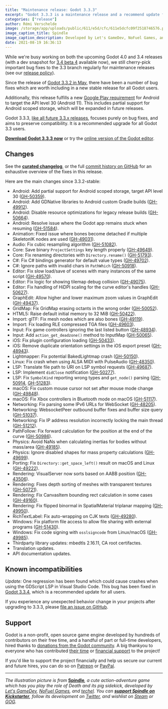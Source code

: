 ```yaml
---
title: "Maintenance release: Godot 3.3.3"
excerpt: "Godot 3.3.3 is a maintenance release and a recommend update for all 3.3.x users. It includes important bug fixes, as well as support for new Google Play requirements for Android games."
categories: ["release"]
author: Rémi Verschelde
image: /storage/app/uploads/public/611/e5d/cfc/611e5dcfc09f2518746576.png
image_caption_title: Spindle
image_caption_description: Developed by Let's GameDev, NoFuel Games, and techel.
date: 2021-08-19 16:36:13
---
```


While we're busy working on both the upcoming Godot 4.0 and 3.4 releases (with a dev snapshot for [3.4 beta 4](/article/dev-snapshot-godot-3-4-beta-4) available now), we still cherry-pick important bug fixes to the 3.3 branch regularly for maintenance releases (see our [release policy](https://docs.godotengine.org/en/3.3/about/release_policy.html)).

Since the release of [Godot 3.3.2 in May](/article/maintenance-release-godot-3-3-2), there have been a number of bug fixes which are worth including in a new stable release for all Godot users.

Additionally, this release fulfills a new [Google Play requirement](https://developer.android.com/distribute/best-practices/develop/target-sdk) for Android to target the API level 30 (Android 11). This includes partial support for Android scoped storage, which will be expanded in future releases.

Godot 3.3.3, [like all future 3.3.x releases](https://docs.godotengine.org/en/3.3/about/release_policy.html), focuses purely on bug fixes, and aims to preserve compatibility. It is a recommended upgrade for all Godot 3.3 users.

[**Download Godot 3.3.3 now**](/download) or try the [online version of the Godot editor](https://editor.godotengine.org/3.3.3.stable/).

## Changes

See the [**curated changelog**](https://github.com/godotengine/godot/blob/3.3.3-stable/CHANGELOG.md), or the full [commit history on GitHub](https://github.com/godotengine/godot/compare/3.3.2-stable...3.3.3-stable) for an exhaustive overview of the fixes in this release.

Here are the main changes since 3.3.2-stable:

- Android: Add partial support for Android scoped storage, target API level 30 ([GH-50359](https://github.com/godotengine/godot/pull/50359)).
- Android: Add GDNative libraries to Android custom Gradle builds ([GH-49912](https://github.com/godotengine/godot/pull/49912)).
- Android: Disable resource optimizations for legacy release builds ([GH-50664](https://github.com/godotengine/godot/pull/50664)).
- Android: Resolve issue where the Godot app remains stuck when resuming ([GH-51584](https://github.com/godotengine/godot/pull/51584)).
- Animation: Fixed issue where bones become detached if multiple SkeletonIK nodes are used ([GH-49031](https://github.com/godotengine/godot/pull/49031)).
- Audio: Fix cubic resampling algorithm ([GH-51082](https://github.com/godotengine/godot/pull/51082)).
- Core: Save binary `ProjectSettings` key length properly ([GH-49649](https://github.com/godotengine/godot/pull/49649)).
- Core: Fix renaming directories with `Directory.rename()` ([GH-51793](https://github.com/godotengine/godot/pull/51793)).
- C#: Fix C# bindings generator for default value types ([GH-49702](https://github.com/godotengine/godot/pull/49702)).
- C#: Ignore paths with invalid chars in `PathWhich` ([GH-50918](https://github.com/godotengine/godot/pull/50918)).
- Editor: Fix slow load/save of scenes with many instances of the same script ([GH-49570](https://github.com/godotengine/godot/pull/49570)).
- Editor: Fix logic for showing tilemap debug collision ([GH-49075](https://github.com/godotengine/godot/pull/49075)).
- Editor: Fix handling of HiDPI scaling for the curve editor's handles ([GH-50627](https://github.com/godotengine/godot/pull/50627)).
- GraphEdit: Allow higher and lower maximum zoom values in GraphEdit ([GH-49437](https://github.com/godotengine/godot/pull/49437)).
- GridMap: Fix GridMap erasing octants in the wrong order ([GH-50052](https://github.com/godotengine/godot/pull/50052)).
- HTML5: Raise default initial memory to 32 MiB ([GH-50422](https://github.com/godotengine/godot/pull/50422)).
- Import: glTF: Fix mesh nodes which are also bones ([GH-49119](https://github.com/godotengine/godot/pull/49119)).
- Import: Fix loading RLE compressed TGA files ([GH-49603](https://github.com/godotengine/godot/pull/49603)).
- Input: Fix game controllers ignoring the last listed button ([GH-48934](https://github.com/godotengine/godot/pull/48934)).
- Input: Add `action_get_deadzone()` method to InputMap ([GH-50065](https://github.com/godotengine/godot/pull/50065)).
- iOS: Fix plugin configuration loading ([GH-50433](https://github.com/godotengine/godot/pull/50433)).
- iOS: Remove duplicate orientation settings in the iOS export preset ([GH-48943](https://github.com/godotengine/godot/pull/48943)).
- Lightmapper: Fix potential BakedLightmap crash ([GH-50150](https://github.com/godotengine/godot/pull/50150)).
- Linux: Fix crash when using ALSA MIDI with PulseAudio ([GH-48350](https://github.com/godotengine/godot/pull/48350)).
- LSP: Translate file path to URI on LSP symbol requests ([GH-49687](https://github.com/godotengine/godot/pull/49687)).
- LSP: Implement `didClose` notification ([GH-50277](https://github.com/godotengine/godot/pull/50277)).
- LSP: Fix `SymbolKind` reporting wrong types and `get_node()` parsing ([GH-50914](https://github.com/godotengine/godot/pull/50914), [GH-51283](https://github.com/godotengine/godot/pull/51283)).
- macOS: Fix custom mouse cursor not set after mouse mode change ([GH-49848](https://github.com/godotengine/godot/pull/49848)).
- macOS: Fix Xbox controllers in Bluetooth mode on macOS ([GH-51117](https://github.com/godotengine/godot/pull/51117)).
- Networking: Fix parsing some IPv6 URLs for WebSocket ([GH-48205](https://github.com/godotengine/godot/pull/48205)).
- Networking: WebsocketPeer outbound buffer fixes and buffer size query ([GH-51037](https://github.com/godotengine/godot/pull/51037)).
- Networking: Fix IP address resolution incorrectly locking the main thread ([GH-51212](https://github.com/godotengine/godot/pull/51212)).
- PathFollow: Fix forward calculation for the position at the end of the curve ([GH-50986](https://github.com/godotengine/godot/pull/50986)).
- Physics: Avoid NaNs when calculating inertias for bodies without mass/area ([GH-49185](https://github.com/godotengine/godot/pull/49185)).
- Physics: Ignore disabled shapes for mass property calculations ([GH-49699](https://github.com/godotengine/godot/pull/49699)).
- Porting: Fix `Directory::get_space_left()` result on macOS and Linux ([GH-49222](https://github.com/godotengine/godot/pull/49222)).
- Rendering: VisualServer now sorts based on AABB position ([GH-43506](https://github.com/godotengine/godot/pull/43506)).
- Rendering: Fixes depth sorting of meshes with transparent textures ([GH-50721](https://github.com/godotengine/godot/pull/50721)).
- Rendering: Fix CanvasItem bounding rect calculation in some cases ([GH-49160](https://github.com/godotengine/godot/pull/49160)).
- Rendering: Fix flipped binormal in SpatialMaterial triplanar mapping ([GH-49950](https://github.com/godotengine/godot/pull/49950)).
- RichTextLabel: Fix auto-wrapping on CJK texts ([GH-49280](https://github.com/godotengine/godot/pull/49280)).
- Windows: Fix platform file access to allow file sharing with external programs ([GH-51430](https://github.com/godotengine/godot/pull/51430)).
- Windows: Fix code signing with `osslsigncode` from Linux/macOS ([GH-49985](https://github.com/godotengine/godot/pull/49985)).
- Thirdparty library updates: mbedtls 2.16.11, CA root certifactes.
- Translation updates.
- API documentation updates.

## Known incompatibilities

*Update:* One regression has been found which could cause crashes when using the GDScript LSP in Visual Studio Code. This bug has been fixed in [Godot 3.3.4](/article/maintenance-release-godot-3-3-4), which is a recommended update for all users.

If you experience any unexpected behavior change in your projects after upgrading to 3.3.3, please [file an issue on GitHub](https://github.com/godotengine/godot/issues).

## Support

Godot is a non-profit, open source game engine developed by hundreds of contributors on their free time, and a handful of part or full-time developers, hired thanks to [donations from the Godot community](/donate). A big thankyou to everyone who has contributed [their time](https://github.com/godotengine/godot/blob/master/AUTHORS.md) or [financial support](https://github.com/godotengine/godot/blob/master/DONORS.md) to the project!

If you'd like to support the project financially and help us secure our current and future hires, you can do so on [Patreon](https://www.patreon.com/godotengine) or [PayPal](/donate).

---

*The illustration picture is from* [**Spindle**](https://www.kickstarter.com/projects/letsgamedev/spindle-an-action-adventure-about-the-death-and-a-pig)*, a cute action-adventure game which has you play the role of Death and its pig sidekick, developed by [Let's GameDev](https://twitter.com/letsgamedev), [NoFuel Games](https://twitter.com/nofuel_games), and [techel](https://twitter.com/the_techel). You can [**support Spindle on Kickstarter**](https://kickstarter.com/projects/letsgamedev/spindle-an-action-adventure-about-the-death-and-a-pig), follow its development on [Twitter](https://twitter.com/spindleDev), and wishlist on [Steam](https://store.steampowered.com/app/1386750/Spindle/?curator_clanid=41324400) or [GOG](https://gog.com/game/spindle).*
